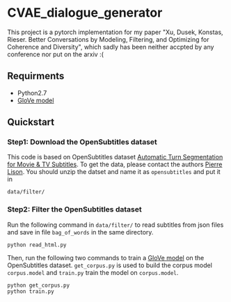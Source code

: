 # CVAE_dialogue_generator

This project is a pytorch implementation for my paper "Xu, Dusek, Konstas, Rieser. Better Conversations by Modeling, Filtering, and Optimizing for Coherence and Diversity", which sadly has been neither accpted by any conference nor put on the arxiv :(

## Requirments <br />
* Python2.7
* [GloVe model](https://github.com/maciejkula/glove-python)

## Quickstart <br />
### Step1: Download the OpenSubtitles dataset <br />
This code is based on OpenSubtitles dataset [Automatic Turn Segmentation for Movie & TV Subtitles](http://www.diva-portal.org/smash/get/diva2:1034694/FULLTEXT01.pdf). To get the data, please contact the authors [Pierre Lison](https://github.com/plison). You should unzip the datset and name it as `opensubtitles` and put it in 
```
data/filter/
```

### Step2: Filter the OpenSubtitles dataset <br />
Run the following command in `data/filter/` to read subtitles from json files and save in file `bag_of_words` in the same directory.
```
python read_html.py
```
Then, run the following two commands to train a [GloVe model](https://github.com/maciejkula/glove-python) on the OpenSubtitles dataset. `get_corpus.py` is used to build the corpus model `corpus.model` and `train.py` train the model on `corpus.model`.
```
python get_corpus.py
python train.py
```

